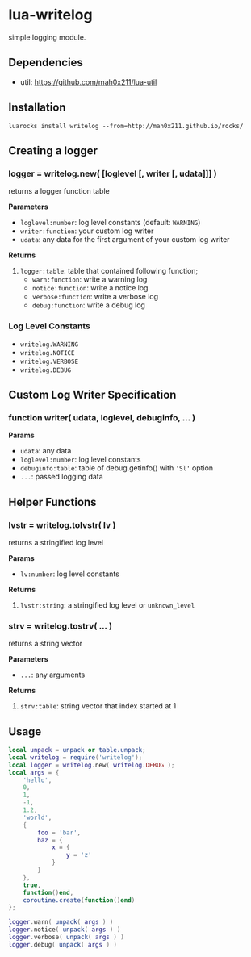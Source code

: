lua-writelog
=======

simple logging module.

## Dependencies

- util: https://github.com/mah0x211/lua-util

## Installation

```
luarocks install writelog --from=http://mah0x211.github.io/rocks/
```

## Creating a logger

### logger = writelog.new( [loglevel [, writer [, udata]]] )

returns a logger function table

**Parameters**

- `loglevel:number`: log level constants (default: `WARNING`)
- `writer:function`: your custom log writer
- `udata`: any data for the first argument of your custom log writer

**Returns**

1. `logger:table`: table that contained following function;
    - `warn:function`: write a warning log
    - `notice:function`: write a notice log
    - `verbose:function`: write a verbose log
    - `debug:function`: write a debug log


### Log Level Constants

- `writelog.WARNING`
- `writelog.NOTICE`
- `writelog.VERBOSE`
- `writelog.DEBUG`


## Custom Log Writer Specification

### function writer( udata, loglevel, debuginfo, ... )

**Params**

- `udata`: any data
- `loglevel:number`: log level constants
- `debuginfo:table`: table of debug.getinfo() with `'Sl'` option
- `...`: passed logging data


## Helper Functions

### lvstr = writelog.tolvstr( lv )

returns a stringified log level

**Params**

- `lv:number`: log level constants

**Returns**

1. `lvstr:string`: a stringified log level or `unknown_level`


### strv = writelog.tostrv( ... )

returns a string vector

**Parameters**

- `...`: any arguments

**Returns**

1. `strv:table`: string vector that index started at 1


## Usage

```lua
local unpack = unpack or table.unpack;
local writelog = require('writelog');
local logger = writelog.new( writelog.DEBUG );
local args = {
    'hello',
    0,
    1,
    -1,
    1.2,
    'world',
    {
        foo = 'bar',
        baz = {
            x = {
                y = 'z'
            }
        }
    },
    true,
    function()end,
    coroutine.create(function()end)
};

logger.warn( unpack( args ) )
logger.notice( unpack( args ) )
logger.verbose( unpack( args ) )
logger.debug( unpack( args ) )
```
